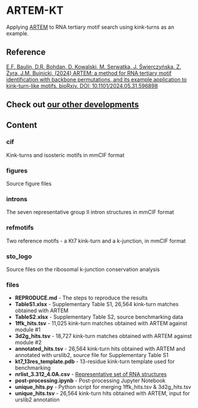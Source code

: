 # ARTEM-KT

Applying [ARTEM](https://github.com/david-bogdan-r/ARTEM) to RNA tertiary motif search using kink-turns as an example.

## Reference

[E.F. Baulin, D.R. Bohdan, D. Kowalski, M. Serwatka, J. Świerczyńska, Z. Żyra, J.M. Bujnicki, (2024) ARTEM: a method for RNA tertiary motif identification with backbone permutations, and its example application to kink-turn-like motifs. bioRxiv. DOI: 10.1101/2024.05.31.596898](https://doi.org/10.1101/2024.05.31.596898)

## Check out [our other developments](https://github.com/febos/wiki)

## Content 

### cif

Kink-turns and isosteric motifs in mmCIF format

### figures

Source figure files

### introns

The seven representative group II intron structures in mmCIF format

### refmotifs

Two reference motifs - a Kt7 kink-turn and a k-junction, in mmCIF format

### sto_logo

Source files on the ribosomal k-junction conservation analysis

### files

- **REPRODUCE.md** - The steps to reproduce the results
- **TableS1.xlsx** - Supplementary Table S1, 26,564 kink-turn matches obtained with ARTEM 
- **TableS2.xlsx** - Supplementary Table S2, source benchmarking data
- **1ffk_hits.tsv** - 11,025 kink-turn matches obtained with ARTEM against module #1
- **3d2g_hits.tsv** - 18,727 kink-turn matches obtained with ARTEM against module #2
- **annotated_hits.tsv** - 26,564 kink-turn hits obtained with ARTEM and annotated with urslib2, source file for Supplementary Table S1
- **kt7_13res_template.pdb** - 13-residue kink-turn template used for benchmarking
- **nrlist_3.312_4.0A.csv** - [Representative set of RNA structures](http://rna.bgsu.edu/rna3dhub/nrlist/release/3.312)
- **post-processing.ipynb** - Post-processing Jupyter Notebook
- **unique_hits.py** - Python script for merging 1ffk_hits.tsv & 3d2g_hits.tsv
- **unique_hits.tsv** - 26,564 kink-turn hits obtained with ARTEM, input for urslib2 annotation



